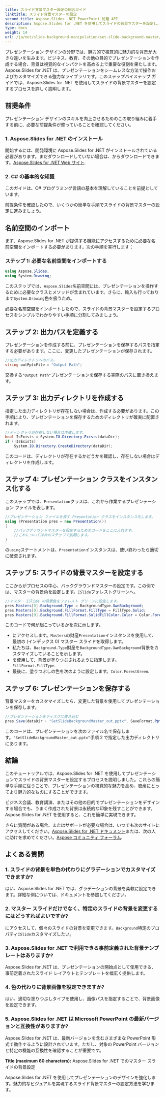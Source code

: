 ```yaml
---
title: スライド背景マスター設定の総合ガイド
linktitle: スライド背景マスターの設定
second_title: Aspose.Slides .NET PowerPoint 処理 API
description: Aspose.Slides for .NET を使用してスライドの背景マスターを設定し、プレゼンテーションを視覚的に強化する方法を学びます。
type: docs
weight: 14
url: /ja/net/slide-background-manipulation/set-slide-background-master/
---
```


プレゼンテーション デザインの分野では、魅力的で視覚的に魅力的な背景が大きな違いを生みます。ビジネス、教育、その他の目的でプレゼンテーションを作成する場合、背景は視覚的なインパクトを高める上で重要な役割を果たします。 Aspose.Slides for .NET は、プレゼンテーションをシームレスな方法で操作およびカスタマイズできる強力なライブラリです。このステップバイステップ ガイドでは、Aspose.Slides for .NET を使用してスライドの背景マスターを設定するプロセスを詳しく説明します。 

## 前提条件

プレゼンテーション デザインのスキルを向上させるためのこの取り組みに着手する前に、必要な前提条件が整っていることを確認してください。

### 1. Aspose.Slides for .NET のインストール

開始するには、開発環境に Aspose.Slides for .NET がインストールされている必要があります。まだダウンロードしていない場合は、からダウンロードできます。[Aspose.Slides for .NET Web サイト](https://releases.aspose.com/slides/net/).

### 2. C# の基本的な知識

このガイドは、C# プログラミング言語の基本を理解していることを前提としています。

前提条件を確認したので、いくつかの簡単な手順でスライドの背景マスターの設定に進みましょう。

## 名前空間のインポート

まず、Aspose.Slides for .NET が提供する機能にアクセスするために必要な名前空間をインポートする必要があります。次の手順を実行します：

### ステップ 1: 必要な名前空間をインポートする

```csharp
using Aspose.Slides;
using System.Drawing;
```

このステップでは、`Aspose.Slides`名前空間には、プレゼンテーションを操作するために必要なクラスとメソッドが含まれています。さらに、輸入も行っております`System.Drawing`色を扱うため。

必要な名前空間をインポートしたので、スライドの背景マスターを設定するプロセスをシンプルでわかりやすい手順に分割してみましょう。

## ステップ 2: 出力パスを定義する

プレゼンテーションを作成する前に、プレゼンテーションを保存するパスを指定する必要があります。ここに、変更したプレゼンテーションが保存されます。

```csharp
//出力ディレクトリへのパス。
string outPptxFile = "Output Path";
```

交換する`"Output Path"`プレゼンテーションを保存する実際のパスに置き換えます。

## ステップ 3: 出力ディレクトリを作成する

指定した出力ディレクトリが存在しない場合は、作成する必要があります。この手順により、プレゼンテーションを保存するためのディレクトリが確実に配置されます。

```csharp
//ディレクトリが存在しない場合は作成します。
bool IsExists = System.IO.Directory.Exists(dataDir);
if (!IsExists)
    System.IO.Directory.CreateDirectory(dataDir);
```

このコードは、ディレクトリが存在するかどうかを確認し、存在しない場合はディレクトリを作成します。

## ステップ 4: プレゼンテーション クラスをインスタンス化する

このステップでは、`Presentation`クラスは、これから作業するプレゼンテーション ファイルを表します。

```csharp
//プレゼンテーション ファイルを表す Presentation クラスをインスタンス化します。
using (Presentation pres = new Presentation())
{
    //バックグラウンドマスターを設定するためのコードをここに入れます。
    //これについては次のステップで説明します。
}
```

の`using`ステートメントは、`Presentation`インスタンスは、使い終わったら適切に破棄されます。

## ステップ 5: スライドの背景マスターを設定する

ここからがプロセスの中心、バックグラウンドマスターの設定です。この例では、マスターの背景色を設定します。`ISlide`フォレストグリーンへ。 

```csharp
//マスター ISlide の背景色をフォレスト グリーンに設定します。
pres.Masters[0].Background.Type = BackgroundType.OwnBackground;
pres.Masters[0].Background.FillFormat.FillType = FillType.Solid;
pres.Masters[0].Background.FillFormat.SolidFillColor.Color = Color.ForestGreen;
```

このコードで何が起こっているかを次に示します。

- にアクセスします。`Masters`の財産`Presentation`インスタンスを使用して、最初の (インデックス 0) マスター スライドを取得します。
- 私たちは、`Background.Type`財産を`BackgroundType.OwnBackground`背景をカスタマイズしていることを示します。
- を使用して、背景が塗りつぶされるように指定します。`FillFormat.FillType`.
- 最後に、塗りつぶしの色を次のように設定します。`Color.ForestGreen`.

## ステップ 6: プレゼンテーションを保存する

背景マスターをカスタマイズしたら、変更した背景を使用してプレゼンテーションを保存します。

```csharp
//プレゼンテーションをディスクに書き込む
pres.Save(dataDir + "SetSlideBackgroundMaster_out.pptx", SaveFormat.Pptx);
```

このコードは、プレゼンテーションを次のファイル名で保存します。`"SetSlideBackgroundMaster_out.pptx"`手順 2 で指定した出力ディレクトリにあります。

## 結論

このチュートリアルでは、Aspose.Slides for .NET を使用してプレゼンテーションでスライドの背景マスターを設定するプロセスを説明しました。これらの簡単な手順に従うことで、プレゼンテーションの視覚的な魅力を高め、聴衆にとってより魅力的なものにすることができます。

ビジネス会議、教育講演、またはその他の目的でプレゼンテーションをデザインする場合でも、うまく作成された背景は永続的な印象を残すことができます。 Aspose.Slides for .NET を使用すると、これを簡単に実現できます。

さらに質問がある場合、またはサポートが必要な場合は、いつでも次のサイトにアクセスしてください。[Aspose.Slides for .NET ドキュメント](https://reference.aspose.com/slides/net/)または、次の人に助けを求めてください。[Aspose コミュニティ フォーラム](https://forum.aspose.com/).

## よくある質問

### 1. スライドの背景を単色の代わりにグラデーションでカスタマイズできますか?

はい、Aspose.Slides for .NET では、グラデーションの背景を柔軟に設定できます。詳細な例については、ドキュメントを参照してください。

### 2. マスター スライドだけでなく、特定のスライドの背景を変更するにはどうすればよいですか?

にアクセスして、個々のスライドの背景を変更できます。`Background`特定のプロパティ`ISlide`カスタマイズしたい。

### 3. Aspose.Slides for .NET で利用できる事前定義された背景テンプレートはありますか?

Aspose.Slides for .NET は、プレゼンテーションの開始点として使用できる、事前定義されたスライド レイアウトとテンプレートを幅広く提供します。

### 4. 色の代わりに背景画像を設定できますか?

はい、適切な塗りつぶしタイプを使用し、画像パスを指定することで、背景画像を設定できます。

### 5. Aspose.Slides for .NET は Microsoft PowerPoint の最新バージョンと互換性がありますか?

Aspose.Slides for .NET は、最新バージョンを含むさまざまな PowerPoint 形式で動作するように設計されています。ただし、対象の PowerPoint バージョンと特定の機能の互換性を確認することが重要です。




**Title (maximum 60 characters):** Aspose.Slides for .NET でのマスター スライドの背景設定

Aspose.Slides for .NET を使用してプレゼンテーションのデザインを強化します。魅力的なビジュアルを実現するスライド背景マスターの設定方法を学びます。